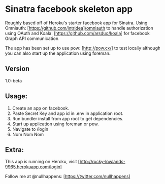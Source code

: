 Sinatra facebook skeleton app
=============================

Roughly based off of Heroku's starter facebook app for Sinatra.  Using Omniauth: [https://github.com/intridea]/omniauth to handle authorization using OAuth and Koala: [https://github.com/arsduo/koala] for facebook Graph API communication.

The app has been set up to use pow: [http://pow.cx/] to test locally although you can also start up the application using foreman.

Version
-
1.0-beta

Usage:
-
1. Create an app on facebook.
2. Paste Secret Key and app id in .env in application root.
3. Run bundler install from app root to get dependencies.
3. Start up application using foreman or pow.
4. Navigate to /login
5. Nom Nom Nom

Extra: 
-
This app is running on Heroku, visit [http://rocky-lowlands-9965.herokuapp.com/login]

Follow me at @nullhappens: [https://twitter.com/nullhappens]
